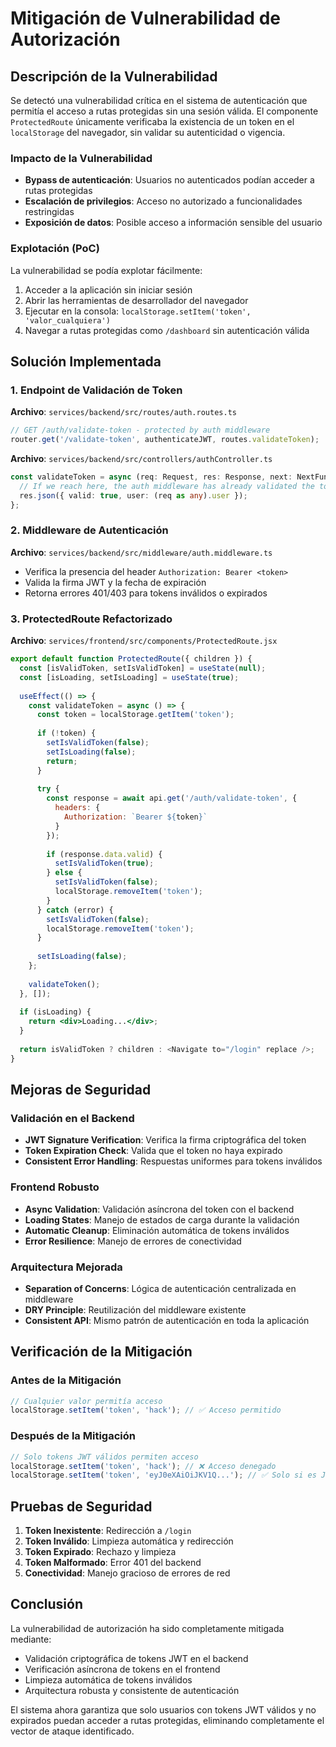 # Mitigación de Vulnerabilidad de Autorización

## Descripción de la Vulnerabilidad

Se detectó una vulnerabilidad crítica en el sistema de autenticación que permitía el acceso a rutas protegidas sin una sesión válida. El componente `ProtectedRoute` únicamente verificaba la existencia de un token en el `localStorage` del navegador, sin validar su autenticidad o vigencia.

### Impacto de la Vulnerabilidad
- **Bypass de autenticación**: Usuarios no autenticados podían acceder a rutas protegidas
- **Escalación de privilegios**: Acceso no autorizado a funcionalidades restringidas
- **Exposición de datos**: Posible acceso a información sensible del usuario

### Explotación (PoC)
La vulnerabilidad se podía explotar fácilmente:

1. Acceder a la aplicación sin iniciar sesión
2. Abrir las herramientas de desarrollador del navegador
3. Ejecutar en la consola: `localStorage.setItem('token', 'valor_cualquiera')`
4. Navegar a rutas protegidas como `/dashboard` sin autenticación válida

## Solución Implementada

### 1. Endpoint de Validación de Token

**Archivo**: `services/backend/src/routes/auth.routes.ts`
```typescript
// GET /auth/validate-token - protected by auth middleware
router.get('/validate-token', authenticateJWT, routes.validateToken);
```

**Archivo**: `services/backend/src/controllers/authController.ts`
```typescript
const validateToken = async (req: Request, res: Response, next: NextFunction) => {
  // If we reach here, the auth middleware has already validated the token
  res.json({ valid: true, user: (req as any).user });
};
```

### 2. Middleware de Autenticación

**Archivo**: `services/backend/src/middleware/auth.middleware.ts`
- Verifica la presencia del header `Authorization: Bearer <token>`
- Valida la firma JWT y la fecha de expiración
- Retorna errores 401/403 para tokens inválidos o expirados

### 3. ProtectedRoute Refactorizado

**Archivo**: `services/frontend/src/components/ProtectedRoute.jsx`
```jsx
export default function ProtectedRoute({ children }) {
  const [isValidToken, setIsValidToken] = useState(null);
  const [isLoading, setIsLoading] = useState(true);
  
  useEffect(() => {
    const validateToken = async () => {
      const token = localStorage.getItem('token');
      
      if (!token) {
        setIsValidToken(false);
        setIsLoading(false);
        return;
      }
      
      try {
        const response = await api.get('/auth/validate-token', {
          headers: {
            Authorization: `Bearer ${token}`
          }
        });
        
        if (response.data.valid) {
          setIsValidToken(true);
        } else {
          setIsValidToken(false);
          localStorage.removeItem('token');
        }
      } catch (error) {
        setIsValidToken(false);
        localStorage.removeItem('token');
      }
      
      setIsLoading(false);
    };
    
    validateToken();
  }, []);
  
  if (isLoading) {
    return <div>Loading...</div>;
  }
  
  return isValidToken ? children : <Navigate to="/login" replace />;
}
```

## Mejoras de Seguridad

### Validación en el Backend
- **JWT Signature Verification**: Verifica la firma criptográfica del token
- **Token Expiration Check**: Valida que el token no haya expirado
- **Consistent Error Handling**: Respuestas uniformes para tokens inválidos

### Frontend Robusto
- **Async Validation**: Validación asíncrona del token con el backend
- **Loading States**: Manejo de estados de carga durante la validación
- **Automatic Cleanup**: Eliminación automática de tokens inválidos
- **Error Resilience**: Manejo de errores de conectividad

### Arquitectura Mejorada
- **Separation of Concerns**: Lógica de autenticación centralizada en middleware
- **DRY Principle**: Reutilización del middleware existente
- **Consistent API**: Mismo patrón de autenticación en toda la aplicación

## Verificación de la Mitigación

### Antes de la Mitigación
```javascript
// Cualquier valor permitía acceso
localStorage.setItem('token', 'hack'); // ✅ Acceso permitido
```

### Después de la Mitigación
```javascript
// Solo tokens JWT válidos permiten acceso
localStorage.setItem('token', 'hack'); // ❌ Acceso denegado
localStorage.setItem('token', 'eyJ0eXAiOiJKV1Q...'); // ✅ Solo si es JWT válido
```

## Pruebas de Seguridad

1. **Token Inexistente**: Redirección a `/login`
2. **Token Inválido**: Limpieza automática y redirección
3. **Token Expirado**: Rechazo y limpieza
4. **Token Malformado**: Error 401 del backend
5. **Conectividad**: Manejo gracioso de errores de red

## Conclusión

La vulnerabilidad de autorización ha sido completamente mitigada mediante:
- Validación criptográfica de tokens JWT en el backend
- Verificación asíncrona de tokens en el frontend
- Limpieza automática de tokens inválidos
- Arquitectura robusta y consistente de autenticación

El sistema ahora garantiza que solo usuarios con tokens JWT válidos y no expirados puedan acceder a rutas protegidas, eliminando completamente el vector de ataque identificado.